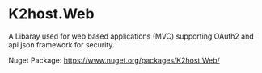 
# K2host.Web

A Libaray used for web based applications (MVC) supporting OAuth2 and api json framework for security.

Nuget Package: https://www.nuget.org/packages/K2host.Web/
